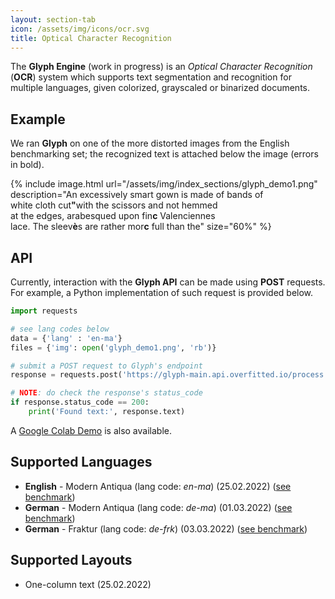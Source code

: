 ```yaml
---
layout: section-tab
icon: /assets/img/icons/ocr.svg
title: Optical Character Recognition
---
```


The **Glyph Engine** (work in progress) is an *Optical Character Recognition* (**OCR**) system which supports text segmentation and recognition for multiple languages, given colorized, grayscaled or binarized documents.

## Example

We ran **Glyph** on one of the more distorted images from the English benchmarking set; the recognized text is attached below the image (errors in bold).

{% include image.html url="/assets/img/index_sections/glyph_demo1.png" description="An excessively smart gown is made of bands of<br>white cloth cut<strong>\"</strong>with the scissors and not hemmed<br>at the edges, arabesqued upon fin<strong>c</strong> Valenciennes<br>lace. The sleev<strong>è</strong>s are rather mor<strong>c</strong> full than the" size="60%" %}


## API
Currently, interaction with the **Glyph API** can be made using **POST** requests.
For example, a Python implementation of such request is provided below.
```python
import requests

# see lang codes below
data = {'lang' : 'en-ma'}
files = {'img': open('glyph_demo1.png', 'rb')}

# submit a POST request to Glyph's endpoint
response = requests.post('https://glyph-main.api.overfitted.io/process', files=files, data = data)

# NOTE: do check the response's status_code
if response.status_code == 200:
    print('Found text:', response.text)
```

A [Google Colab Demo](https://colab.research.google.com/drive/1nujeV8rsAT-C2pCcSEFWHDrchjKJg1iZ?usp=sharing) is also available.



## Supported Languages
- **English** - Modern Antiqua (lang code: *en-ma*) (25.02.2022) ([see benchmark](/benchmarks/ocr/glyph-en-modern-antiqua-benchmark))
- **German** - Modern Antiqua (lang code: *de-ma*) (01.03.2022) ([see benchmark](/benchmarks/ocr/glyph-de-modern-antiqua-benchmark))
- **German** - Fraktur (lang code: *de-frk*) (03.03.2022) ([see benchmark](/benchmarks/ocr/glyph-de-fraktur-benchmark))

## Supported Layouts
- One-column text (25.02.2022)